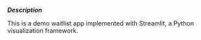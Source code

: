 ***Description***

This is a demo waitlist app implemented with Streamlit, a Python visualization framework.
